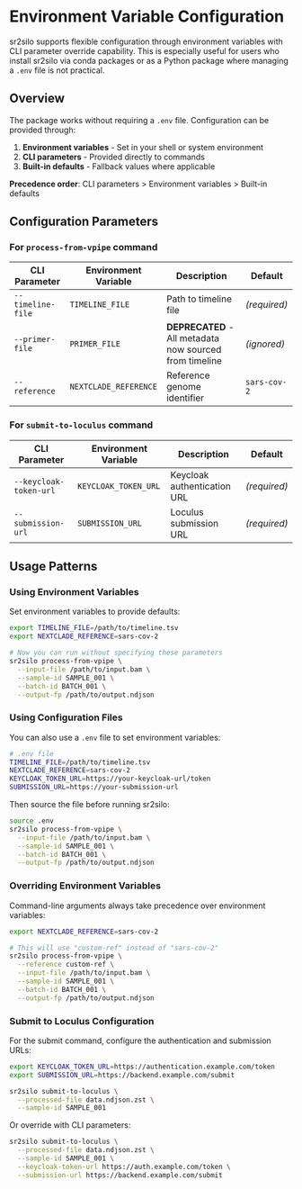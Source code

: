 # Environment Variable Configuration

sr2silo supports flexible configuration through environment variables with CLI parameter override capability. This is especially useful for users who install sr2silo via conda packages or as a Python package where managing a `.env` file is not practical.

## Overview

The package works without requiring a `.env` file. Configuration can be provided through:

1. **Environment variables** - Set in your shell or system environment
2. **CLI parameters** - Provided directly to commands
3. **Built-in defaults** - Fallback values where applicable

**Precedence order**: CLI parameters > Environment variables > Built-in defaults

## Configuration Parameters

### For `process-from-vpipe` command

| CLI Parameter | Environment Variable | Description | Default |
|---------------|---------------------|-------------|---------|
| `--timeline-file` | `TIMELINE_FILE` | Path to timeline file | *(required)* |
| `--primer-file` | `PRIMER_FILE` | **DEPRECATED** - All metadata now sourced from timeline | *(ignored)* |
| `--reference` | `NEXTCLADE_REFERENCE` | Reference genome identifier | `sars-cov-2` |

### For `submit-to-loculus` command

| CLI Parameter | Environment Variable | Description | Default |
|---------------|---------------------|-------------|---------|
| `--keycloak-token-url` | `KEYCLOAK_TOKEN_URL` | Keycloak authentication URL | *(required)* |
| `--submission-url` | `SUBMISSION_URL` | Loculus submission URL | *(required)* |

## Usage Patterns

### Using Environment Variables

Set environment variables to provide defaults:

```bash
export TIMELINE_FILE=/path/to/timeline.tsv
export NEXTCLADE_REFERENCE=sars-cov-2

# Now you can run without specifying these parameters
sr2silo process-from-vpipe \
  --input-file /path/to/input.bam \
  --sample-id SAMPLE_001 \
  --batch-id BATCH_001 \
  --output-fp /path/to/output.ndjson
```

### Using Configuration Files

You can also use a `.env` file to set environment variables:

```bash
# .env file
TIMELINE_FILE=/path/to/timeline.tsv
NEXTCLADE_REFERENCE=sars-cov-2
KEYCLOAK_TOKEN_URL=https://your-keycloak-url/token
SUBMISSION_URL=https://your-submission-url
```

Then source the file before running sr2silo:

```bash
source .env
sr2silo process-from-vpipe \
  --input-file /path/to/input.bam \
  --sample-id SAMPLE_001 \
  --batch-id BATCH_001 \
  --output-fp /path/to/output.ndjson
```

### Overriding Environment Variables

Command-line arguments always take precedence over environment variables:

```bash
export NEXTCLADE_REFERENCE=sars-cov-2

# This will use "custom-ref" instead of "sars-cov-2"
sr2silo process-from-vpipe \
  --reference custom-ref \
  --input-file /path/to/input.bam \
  --sample-id SAMPLE_001 \
  --batch-id BATCH_001 \
  --output-fp /path/to/output.ndjson
```

### Submit to Loculus Configuration

For the submit command, configure the authentication and submission URLs:

```bash
export KEYCLOAK_TOKEN_URL=https://authentication.example.com/token
export SUBMISSION_URL=https://backend.example.com/submit

sr2silo submit-to-loculus \
  --processed-file data.ndjson.zst \
  --sample-id SAMPLE_001
```

Or override with CLI parameters:

```bash
sr2silo submit-to-loculus \
  --processed-file data.ndjson.zst \
  --sample-id SAMPLE_001 \
  --keycloak-token-url https://auth.example.com/token \
  --submission-url https://backend.example.com/submit
```